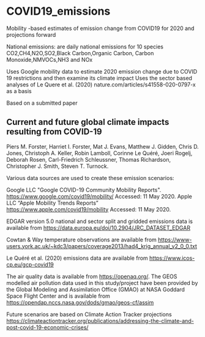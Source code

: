 # COVID19_emissions
Mobility  -based estimates of emission change from COVID19 for 2020 and projections forward

National emissions: are daily national emissions for 10 species
CO2,CH4,N2O,SO2,Black Carbon,Organic Carbon, Carbon Monoxide,NMVOCs,NH3 and NOx

Uses Google mobility data to estimate 2020 emission change due to COVID 19 restrictions and then examine its climate impact
Uses the sector based analyses of Le Quere et al. (2020) nature.com/articles/s41558-020-0797-x  as a basis

Based on a submitted paper
## Current and future global climate impacts resulting from COVID-19
Piers M. Forster, Harriet I. Forster, Mat J. Evans, Matthew J. Gidden, Chris D. Jones, Christoph  A. Keller, Robin Lamboll, Corinne Le Quéré, Joeri Rogelj, Deborah Rosen, Carl-Friedrich Schleussner, Thomas Richardson, Christopher J. Smith, Steven T. Turnock.

Various data sources are used to create these emission scenarios:

Google LLC "Google COVID-19 Community Mobility Reports". https://www.google.com/covid19/mobility/  Accessed: 11 May 2020.
Apple LLC “Apple Mobility Trends Reports” https://www.apple.com/covid19/mobility Accessed: 11 May 2020.

EDGAR version 5.0 national and sector split and gridded emissions data is available from https://data.europa.eu/doi/10.2904/JRC_DATASET_EDGAR

Cowtan & Way temperature observations are available from https://www-users.york.ac.uk/~kdc3/papers/coverage2013/had4_krig_annual_v2_0_0.txt

Le Quéré et al. (2020) emissions data are available from https://www.icos-cp.eu/gcp-covid19

The air quality data is available from https://openaq.org/. The GEOS modelled air pollution data used in this study/project have been provided by the Global Modeling and Assimilation Office (GMAO) at NASA Goddard Space Flight Center and is available from https://opendap.nccs.nasa.gov/dods/gmao/geos-cf/assim 

Future scenarios are based on Climate Action Tracker projections https://climateactiontracker.org/publications/addressing-the-climate-and-post-covid-19-economic-crises/




